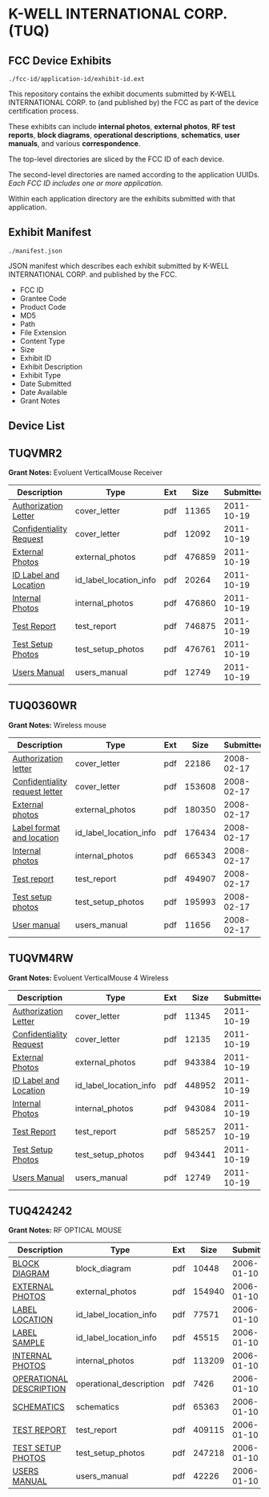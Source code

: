 # K-WELL INTERNATIONAL CORP. (TUQ)
## FCC Device Exhibits

```
./fcc-id/application-id/exhibit-id.ext
```

This repository contains the exhibit documents submitted by K-WELL INTERNATIONAL CORP. to (and published by) the FCC as part of the device certification process.

These exhibits can include **internal photos**, **external photos**, **RF test reports**, **block diagrams**, **operational descriptions**, **schematics**, **user manuals**, and various **correspondence**.

The top-level directories are sliced by the FCC ID of each device.

The second-level directories are named according to the application UUIDs. *Each FCC ID includes one or more application.*

Within each application directory are the exhibits submitted with that application. 

## Exhibit Manifest

```
./manifest.json
```

JSON manifest which describes each exhibit submitted by K-WELL INTERNATIONAL CORP. and published by the FCC.

- FCC ID
- Grantee Code
- Product Code
- MD5
- Path
- File Extension
- Content Type
- Size
- Exhibit ID
- Exhibit Description
- Exhibit Type
- Date Submitted
- Date Available
- Grant Notes

## Device List
## TUQVMR2
**Grant Notes:** Evoluent VerticalMouse Receiver

| Description | Type | Ext | Size | Submitted | Available |
| ----------- | ---- | --- | ---- | --------- | --------- |
| [Authorization Letter](TUQVMR2/3b67f8de152fe428a83258ec0116bdc1/1562671.pdf) | cover_letter | pdf | 11365 | 2011-10-19 | 2011-10-19 |
| [Confidentiality Request](TUQVMR2/3b67f8de152fe428a83258ec0116bdc1/1562672.pdf) | cover_letter | pdf | 12092 | 2011-10-19 | 2011-10-19 |
| [External Photos](TUQVMR2/3b67f8de152fe428a83258ec0116bdc1/1562674.pdf) | external_photos | pdf | 476859 | 2011-10-19 | 2011-10-19 |
| [ID Label and Location](TUQVMR2/3b67f8de152fe428a83258ec0116bdc1/1562675.pdf) | id_label_location_info | pdf | 20264 | 2011-10-19 | 2011-10-19 |
| [Internal Photos](TUQVMR2/3b67f8de152fe428a83258ec0116bdc1/1562676.pdf) | internal_photos | pdf | 476860 | 2011-10-19 | 2011-10-19 |
| [Test Report](TUQVMR2/3b67f8de152fe428a83258ec0116bdc1/1562679.pdf) | test_report | pdf | 746875 | 2011-10-19 | 2011-10-19 |
| [Test Setup Photos](TUQVMR2/3b67f8de152fe428a83258ec0116bdc1/1562680.pdf) | test_setup_photos | pdf | 476761 | 2011-10-19 | 2011-10-19 |
| [Users Manual](TUQVMR2/3b67f8de152fe428a83258ec0116bdc1/1562642.pdf) | users_manual | pdf | 12749 | 2011-10-19 | 2011-10-19 |
## TUQ0360WR
**Grant Notes:** Wireless mouse

| Description | Type | Ext | Size | Submitted | Available |
| ----------- | ---- | --- | ---- | --------- | --------- |
| [Authorization letter](TUQ0360WR/234eb4901476526b625f5d7293f73980/902957.pdf) | cover_letter | pdf | 22186 | 2008-02-17 | 2008-02-17 |
| [Confidentiality request letter](TUQ0360WR/234eb4901476526b625f5d7293f73980/902958.pdf) | cover_letter | pdf | 153608 | 2008-02-17 | 2008-02-17 |
| [External photos](TUQ0360WR/234eb4901476526b625f5d7293f73980/902959.pdf) | external_photos | pdf | 180350 | 2008-02-17 | 2008-02-17 |
| [Label format and location](TUQ0360WR/234eb4901476526b625f5d7293f73980/902961.pdf) | id_label_location_info | pdf | 176434 | 2008-02-17 | 2008-02-17 |
| [Internal photos](TUQ0360WR/234eb4901476526b625f5d7293f73980/902960.pdf) | internal_photos | pdf | 665343 | 2008-02-17 | 2008-02-17 |
| [Test report](TUQ0360WR/234eb4901476526b625f5d7293f73980/902963.pdf) | test_report | pdf | 494907 | 2008-02-17 | 2008-02-17 |
| [Test setup photos](TUQ0360WR/234eb4901476526b625f5d7293f73980/902965.pdf) | test_setup_photos | pdf | 195993 | 2008-02-17 | 2008-02-17 |
| [User manual](TUQ0360WR/234eb4901476526b625f5d7293f73980/902967.pdf) | users_manual | pdf | 11656 | 2008-02-17 | 2008-02-17 |
## TUQVM4RW
**Grant Notes:** Evoluent VerticalMouse 4 Wireless

| Description | Type | Ext | Size | Submitted | Available |
| ----------- | ---- | --- | ---- | --------- | --------- |
| [Authorization Letter](TUQVM4RW/63b012e7615fe4622fc83960d6931d6c/1562632.pdf) | cover_letter | pdf | 11345 | 2011-10-19 | 2011-10-19 |
| [Confidentiality Request](TUQVM4RW/63b012e7615fe4622fc83960d6931d6c/1562633.pdf) | cover_letter | pdf | 12135 | 2011-10-19 | 2011-10-19 |
| [External Photos](TUQVM4RW/63b012e7615fe4622fc83960d6931d6c/1562635.pdf) | external_photos | pdf | 943384 | 2011-10-19 | 2011-10-19 |
| [ID Label and Location](TUQVM4RW/63b012e7615fe4622fc83960d6931d6c/1562636.pdf) | id_label_location_info | pdf | 448952 | 2011-10-19 | 2011-10-19 |
| [Internal Photos](TUQVM4RW/63b012e7615fe4622fc83960d6931d6c/1562637.pdf) | internal_photos | pdf | 943084 | 2011-10-19 | 2011-10-19 |
| [Test Report](TUQVM4RW/63b012e7615fe4622fc83960d6931d6c/1562640.pdf) | test_report | pdf | 585257 | 2011-10-19 | 2011-10-19 |
| [Test Setup Photos](TUQVM4RW/63b012e7615fe4622fc83960d6931d6c/1562641.pdf) | test_setup_photos | pdf | 943441 | 2011-10-19 | 2011-10-19 |
| [Users Manual](TUQVM4RW/63b012e7615fe4622fc83960d6931d6c/1562642.pdf) | users_manual | pdf | 12749 | 2011-10-19 | 2011-10-19 |
## TUQ424242
**Grant Notes:** RF OPTICAL MOUSE

| Description | Type | Ext | Size | Submitted | Available |
| ----------- | ---- | --- | ---- | --------- | --------- |
| [BLOCK DIAGRAM](TUQ424242/54749aae3851572533380aae69335640/618345.pdf) | block_diagram | pdf | 10448 | 2006-01-10 | 2006-01-06 |
| [EXTERNAL PHOTOS](TUQ424242/54749aae3851572533380aae69335640/618346.pdf) | external_photos | pdf | 154940 | 2006-01-10 | 2006-01-06 |
| [LABEL LOCATION](TUQ424242/54749aae3851572533380aae69335640/618347.pdf) | id_label_location_info | pdf | 77571 | 2006-01-10 | 2006-01-06 |
| [LABEL SAMPLE](TUQ424242/54749aae3851572533380aae69335640/618348.pdf) | id_label_location_info | pdf | 45515 | 2006-01-10 | 2006-01-06 |
| [INTERNAL PHOTOS](TUQ424242/54749aae3851572533380aae69335640/618349.pdf) | internal_photos | pdf | 113209 | 2006-01-10 | 2006-01-06 |
| [OPERATIONAL DESCRIPTION](TUQ424242/54749aae3851572533380aae69335640/618350.pdf) | operational_description | pdf | 7426 | 2006-01-10 | 2006-01-06 |
| [SCHEMATICS](TUQ424242/54749aae3851572533380aae69335640/618351.pdf) | schematics | pdf | 65363 | 2006-01-10 | 2006-01-06 |
| [TEST REPORT](TUQ424242/54749aae3851572533380aae69335640/618352.pdf) | test_report | pdf | 409115 | 2006-01-10 | 2006-01-06 |
| [TEST SETUP PHOTOS](TUQ424242/54749aae3851572533380aae69335640/618353.pdf) | test_setup_photos | pdf | 247218 | 2006-01-10 | 2006-01-06 |
| [USERS MANUAL](TUQ424242/54749aae3851572533380aae69335640/618354.pdf) | users_manual | pdf | 42226 | 2006-01-10 | 2006-01-06 |
